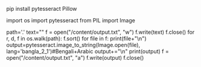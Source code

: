 pip install pytesseract Pillow

import os
import pytesseract
from PIL import Image

path='.'
text=""
f = open("/content/output.txt", "w")
f.write(text)
f.close()
for r, d, f in os.walk(path):
    f.sort()
    for file in f:
        print(file+"\n")
        output=pytesseract.image_to_string(Image.open(file), lang='bangla_2_1')#Bengali+Arabic
        output+="\n"
        print(output)
        f = open("/content/output.txt", "a")
        f.write(output)
        f.close()